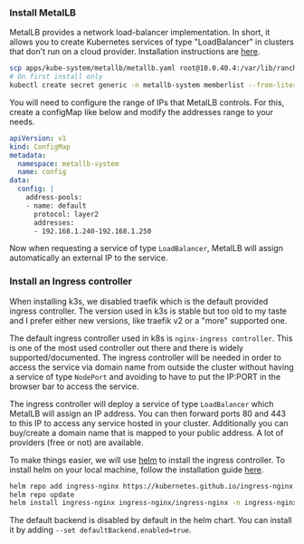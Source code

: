 ### Install MetalLB

MetalLB provides a network load-balancer implementation. In short, it allows you to create Kubernetes services of type "LoadBalancer" in clusters that don't run on a cloud provider. Installation instructions are [here](https://metallb.universe.tf/installation/).

```bash
scp apps/kube-system/metallb/metallb.yaml root@10.0.40.4:/var/lib/rancher/k3s/server/manifests/
# On first install only
kubectl create secret generic -n metallb-system memberlist --from-literal=secretkey="$(openssl rand -base64 128)"
```

You will need to configure the range of IPs that MetalLB controls. For this, create a configMap like below and modify the addresses range to your needs.

```yml
apiVersion: v1
kind: ConfigMap
metadata:
  namespace: metallb-system
  name: config
data:
  config: |
    address-pools:
    - name: default
      protocol: layer2
      addresses:
      - 192.168.1.240-192.168.1.250
```

Now when requesting a service of type `LoadBalancer`, MetalLB will assign automatically an external IP to the service.

### Install an Ingress controller

When installing k3s, we disabled traefik which is the default provided ingress controller. The version used in k3s is stable but too old to my taste and I prefer either new versions, like traefik v2 or a "more" supported one.

The default ingress controller used in k8s is `nginx-ingress controller`. This is one of the most used controller out there and there is widely supported/documented. The ingress controller will be needed in order to access the service via domain name from outside the cluster without having a service of type `NodePort` and avoiding to have to put the IP:PORT in the browser bar to access the service.

The ingress controller will deploy a service of type `LoadBalancer` which MetalLB will assign an IP address. You can then forward ports 80 and 443 to this IP to access any service hosted in your cluster. Additionally you can buy/create a domain name that is mapped to your public address. A lot of providers (free or not) are available.

To make things easier, we will use [helm](https://helm.sh/) to install the ingress controller. To install helm on your local machine, follow the installation guide [here](https://helm.sh/docs/intro/install/).

```bash
helm repo add ingress-nginx https://kubernetes.github.io/ingress-nginx
helm repo update
helm install ingress-nginx ingress-nginx/ingress-nginx -n ingress-nginx -f values.yml
```

The default backend is disabled by default in the helm chart. You can install it by adding `--set defaultBackend.enabled=true`.

<!-- ### Deploy a service

Let's deploy a simple website using nginx docker image. Deploy it by running:

```bash
kubectl apply -f https://raw.githubusercontent.com/ebrianne/kubernetes-stack/gh-pages/example/deploy.yml
```

Modify your local host file `/etc/hosts` mapping the domain example.com to the ingress-controller external IP address. You can have the IP address by running

```bash
kubectl get svc -n ingress-nginx ingress-nginx-controller
```

    NAME                       TYPE           CLUSTER-IP     EXTERNAL-IP   PORT(S)                      AGE
    ingress-nginx-controller   LoadBalancer   10.43.37.106   10.0.40.9     80:30086/TCP,443:31778/TCP   23d


Open a browser and you should be able to access the nginx welcome page at example.com. Check that the pod is running.

```bash
kubectl get pods -n nginx
```

    NAME                     READY   STATUS    RESTARTS   AGE
    nginx-7bcd6d497b-2gszs   1/1     Running   0          47s

Cleanup the deployement

```bash
kubectl delete -f https://raw.githubusercontent.com/ebrianne/kubernetes-stack/gh-pages/example/deploy.yml
```
It may throw an error as it deletes the namespace first and then tries to delete the other ressources of the namespace that does not exist anymore, but this is fine.

### Get TLS certificates

You can add a layer of security for your services by running them with https. For this, you need to create a TLS certificate for your domain. Fortunately, [Let's Encrypt](https://letsencrypt.org/) can do that for you and for free! You have mainly two options on how to do that. You can do it manually using the [certbot](https://certbot.eff.org/) tool and create kubernetes tls secret from the certificates, or you can use [cert-manager](https://cert-manager.io/docs/).

Cert-manager is very practical as it can request automatically certificates for us and stores them as kubernetes secrets.

First install the CRDs

```bash
kubectl create namespace cert-manager
kubectl apply -f https://github.com/jetstack/cert-manager/releases/download/v1.1.0/cert-manager.crds.yaml
```

Then we can use helm to install cert-manager.

```bash
helm repo add jetstack https://charts.jetstack.io
helm repo update
helm install \
 cert-manager jetstack/cert-manager \
 --namespace cert-manager \
 --version v1.1.0 \
 --set 'extraArgs={--dns01-recursive-nameservers=8.8.8.8:53\,1.1.1.1:53}'
```

Verify that it is running

```bash
kubectl get pods --namespace cert-manager
```

    NAME                                            READY   STATUS    RESTARTS   AGE
    cert-manager-6cd569fdfc-s74pc                   1/1     Running   4          5d22h
    cert-manager-webhook-66b555bb5-9r2v2            1/1     Running   1          5d22h
    cert-manager-cainjector-86bc6dc648-lnsgn        1/1     Running   27         5d22h

Before deploying an ingress with TLS, one needs to create a cluster issuer. An example is shown below.

```yml
---
apiVersion: cert-manager.io/v1
kind: ClusterIssuer
metadata:
  name: letsencrypt-prod
spec:
  acme:
    email: user@example.com
    server: https://acme-v02.api.letsencrypt.org/directory
    privateKeySecretRef:
      name: letsencrypt-secret-prod
    solvers:
    - http01:
        ingress:
          class: nginx
```

You have two choice of solvers: [http01](https://cert-manager.io/docs/configuration/acme/http01/) and [dns01](https://cert-manager.io/docs/configuration/acme/dns01/). For dns01, your domain provider needs to have an API that supports adding of TXT record to your domain but also needs to be supported by cert-manager. See the documentation for the list of supported providers. Webhooks can be created to support unofficially some providers that are not supported out of the box by cert-manager.

Apply the cluster-issuer

```bash
kubectl apply -f cluster-issuer.yml
```

Then you can deploy the app with tls.

```bash
kubectl apply -f https://raw.githubusercontent.com/ebrianne/kubernetes-stack/gh-pages/example/deploy-tls.yml
```

It will take one or two minutes for cert-manager to present the http01 challenge and get the certificate issued by `letsencrypt-prod`. You can now access the service via https://example.com. You should be able to see a valid Let's Encrypt certificate! (In my case, issued by `DST Root CA X3 -> R3`).

Cleanup the deployement

```bash
kubectl delete -f https://raw.githubusercontent.com/ebrianne/kubernetes-stack/gh-pages/example/deploy-tls.yml
```
It may throw an error as it deletes the namespace first and then tries to delete the other ressources of the namespace that does not exist anymore, but this is fine. -->
